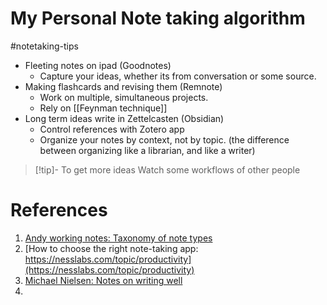 # My Personal Note taking algorithm
#notetaking-tips

- Fleeting notes on ipad (Goodnotes)
	- Capture your ideas, whether its from conversation or some source.
- Making flashcards and revising them (Remnote)
	- Work on multiple, simultaneous projects.
	- Rely on [[Feynman technique]]
- Long term ideas write in Zettelcasten (Obsidian)
	- Control references with Zotero app
	- Organize your notes by context, not by topic. (the difference between organizing like a librarian, and like a writer)

>[!tip]- To get more ideas
>Watch some workflows of other people

# References
1. [Andy working notes: Taxonomy of note types](https://notes.andymatuschak.org/z6f6xgGG4NKjkA5NA1kDd46whJh2Gt5rAmfX)
2. [How to choose the right note-taking app: https://nesslabs.com/topic/productivity](https://nesslabs.com/topic/productivity)
3. [Michael Nielsen: Notes on writing well](https://github.com/mnielsen/notes-on-writing/blob/master/notes_on_writing.md)
4. 